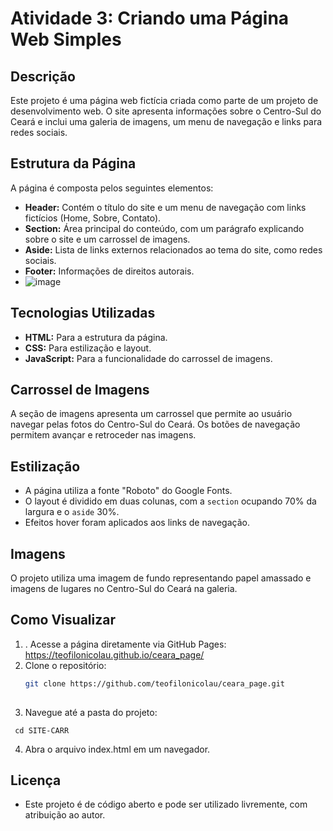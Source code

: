 # Atividade 3: Criando uma Página Web Simples

## Descrição
Este projeto é uma página web fictícia criada como parte de um projeto de desenvolvimento web. O site apresenta informações sobre o Centro-Sul do Ceará e inclui uma galeria de imagens, um menu de navegação e links para redes sociais.

## Estrutura da Página
A página é composta pelos seguintes elementos:
- **Header:** Contém o título do site e um menu de navegação com links fictícios (Home, Sobre, Contato).
- **Section:** Área principal do conteúdo, com um parágrafo explicando sobre o site e um carrossel de imagens.
- **Aside:** Lista de links externos relacionados ao tema do site, como redes sociais.
- **Footer:** Informações de direitos autorais.
- ![image](https://github.com/user-attachments/assets/221a8e30-8ad0-4f8b-95bc-77a8c1f5f02a)


## Tecnologias Utilizadas
- **HTML:** Para a estrutura da página.
- **CSS:** Para estilização e layout.
- **JavaScript:** Para a funcionalidade do carrossel de imagens.

## Carrossel de Imagens
A seção de imagens apresenta um carrossel que permite ao usuário navegar pelas fotos do Centro-Sul do Ceará. Os botões de navegação permitem avançar e retroceder nas imagens.

## Estilização
- A página utiliza a fonte "Roboto" do Google Fonts.
- O layout é dividido em duas colunas, com a `section` ocupando 70% da largura e o `aside` 30%.
- Efeitos hover foram aplicados aos links de navegação.

## Imagens
O projeto utiliza uma imagem de fundo representando papel amassado e imagens de lugares no Centro-Sul do Ceará na galeria.

## Como Visualizar
1. . Acesse a página diretamente via GitHub Pages: https://teofilonicolau.github.io/ceara_page/
2. Clone o repositório:
   ```bash
   git clone https://github.com/teofilonicolau/ceara_page.git
  

3. Navegue até a pasta do projeto:
 ```
  cd SITE-CARR
 ``` 

  
4. Abra o arquivo index.html em um navegador.

## Licença
 - Este projeto é de código aberto e pode ser utilizado livremente, com atribuição ao autor.
   
   
